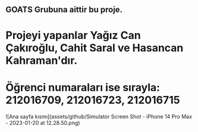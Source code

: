 ## GOATS Grubuna aittir bu proje. 
# Projeyi yapanlar Yağız Can Çakıroğlu, Cahit Saral ve Hasancan Kahraman'dır.
# Öğrenci numaraları ise sırayla: 212016709, 212016723, 212016715
![Ana sayfa kısmı](assets/github/Simulator Screen Shot - iPhone 14 Pro Max - 2023-01-20 at 12.28.50.png)